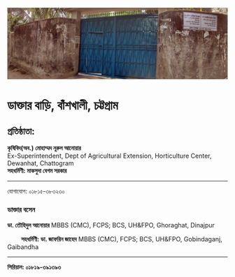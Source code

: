 

![banner](./images/daktar-bari-banskhali-shilkop.jpg)


# ডাক্তার বাড়ি, বাঁশখালী, চট্টগ্রাম 

## প্রতিষ্ঠাতা: 
**কৃষিবিদ(অব.) মোহাম্মদ নূরুল আনোয়ার** 
<br>Ex-Superintendent, Dept of Agricultural Extension, Horticulture Center, Dewanhat, Chattogram 
<br>
**সহধর্মিণী: মাকসুদা বেগম সরকার**
<hr>
যোগাযোগ: ০১৮১৫-৩৮৩২৩০ 

### ডাক্তার বসেন 

**ডা. তৌহিদুল আনোয়ার**
MBBS (CMC), FCPS; BCS, UH&FPO, Ghoraghat, Dinajpur 

&nbsp;&nbsp;&nbsp;&nbsp;&nbsp;&nbsp;&nbsp;&nbsp;**সহধর্মিণী: ডা. জাফরিন জাহেদ**
MBBS (CMC), FCPS; BCS, UH&FPO, Gobindaganj, Gaibandha

<hr>

**সিরিয়াল: ০১৮১৯-৩৯১৩৯৩**